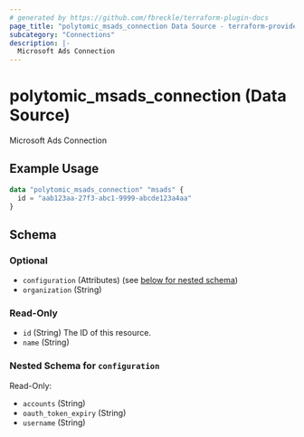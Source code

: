 ```yaml
---
# generated by https://github.com/fbreckle/terraform-plugin-docs
page_title: "polytomic_msads_connection Data Source - terraform-provider-polytomic"
subcategory: "Connections"
description: |-
  Microsoft Ads Connection
---
```


# polytomic_msads_connection (Data Source)

Microsoft Ads Connection

## Example Usage

```terraform
data "polytomic_msads_connection" "msads" {
  id = "aab123aa-27f3-abc1-9999-abcde123a4aa"
}
```

<!-- schema generated by tfplugindocs -->
## Schema

### Optional

- `configuration` (Attributes) (see [below for nested schema](#nestedatt--configuration))
- `organization` (String)

### Read-Only

- `id` (String) The ID of this resource.
- `name` (String)

<a id="nestedatt--configuration"></a>
### Nested Schema for `configuration`

Read-Only:

- `accounts` (String)
- `oauth_token_expiry` (String)
- `username` (String)



